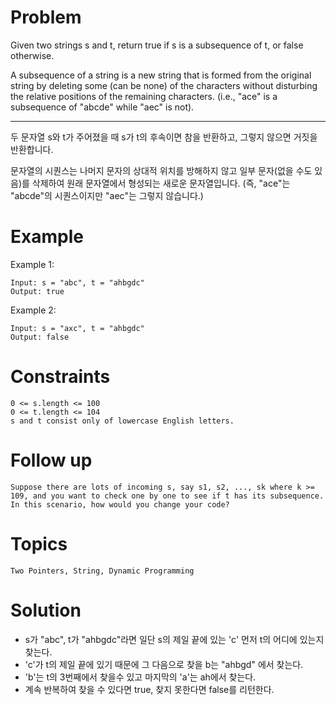 # Problem
Given two strings s and t, return true if s is a subsequence of t, or false otherwise.

A subsequence of a string is a new string that is formed from the original string by deleting some (can be none) of the characters without disturbing the relative positions of the remaining characters. (i.e., "ace" is a subsequence of "abcde" while "aec" is not).

---
두 문자열 s와 t가 주어졌을 때 s가 t의 후속이면 참을 반환하고, 그렇지 않으면 거짓을 반환합니다.

문자열의 시퀀스는 나머지 문자의 상대적 위치를 방해하지 않고 일부 문자(없을 수도 있음)를 삭제하여 원래 문자열에서 형성되는 새로운 문자열입니다. (즉, "ace"는 "abcde"의 시퀀스이지만 "aec"는 그렇지 않습니다.)


# Example
Example 1:

	Input: s = "abc", t = "ahbgdc"
	Output: true
Example 2:

	Input: s = "axc", t = "ahbgdc"
	Output: false
 

# Constraints

	0 <= s.length <= 100
	0 <= t.length <= 104
	s and t consist only of lowercase English letters.
 

# Follow up
	Suppose there are lots of incoming s, say s1, s2, ..., sk where k >= 109, and you want to check one by one to see if t has its subsequence. In this scenario, how would you change your code?

# Topics
	Two Pointers, String, Dynamic Programming

# Solution
- s가 "abc", t가 "ahbgdc"라면 일단 s의 제일 끝에 있는 'c' 먼저 t의 어디에 있는지 찾는다.
- 'c'가 t의 제일 끝에 있기 때문에 그 다음으로 찾을 b는 "ahbgd" 에서 찾는다.
- 'b'는 t의 3번째에서 찾을수 있고 마지막의 'a'는 ah에서 찾는다.
- 계속 반복하여 찾을 수 있다면 true, 찾지 못한다면 false를 리턴한다.


